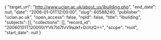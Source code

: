 {
  "target_url": "http://www.uclan.ac.uk/about_us/ibuilding.php", 
  "end_date": null, 
  "date": "2006-01-01T12:00:00", 
  "slug": 60588240, 
  "publisher": "uclan.ac.uk", 
  "open_access": false, 
  "npld": false, 
  "title": "Ibuilding", 
  "subjects": [], 
  "collections": [], 
  "record_id": "20060101T120000/YVk7ld7fvV9azkf+DcItzQ==", 
  "scope": "root", 
  "start_date": null
}

